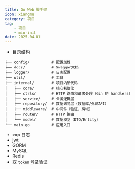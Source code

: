 ```yaml
---
title: Go Web 脚手架
icon: xiangmu
category: 项目
tag:
    - 项目
    - mio-init
date: 2025-04-01
---
```


- 目录结构

```shell
├── config/          # 配置加载
├── docs/            # Swagger文档
├── logger/          # 日志配置
├── util/            # 工具
├── internal/        # 项目内部代码
│   ├── core/        # 核心初始化
│   ├── ctrls/       # HTTP 路由和请求处理（Gin 的 handlers）
│   ├── service/     # 业务逻辑层
│   ├── repository/  # 数据访问层（数据库/外部API）
│   ├── middleware/  # 中间件（验证、跨域）
│   ├── router/      # HTTP 路由
│   └── model/       # 数据模型（DTO/Entity）
└── main.go          # 应用入口
```

- zap 日志
- jwt
- GORM
- MySQL
- Redis
- 双 `token` 登录验证
